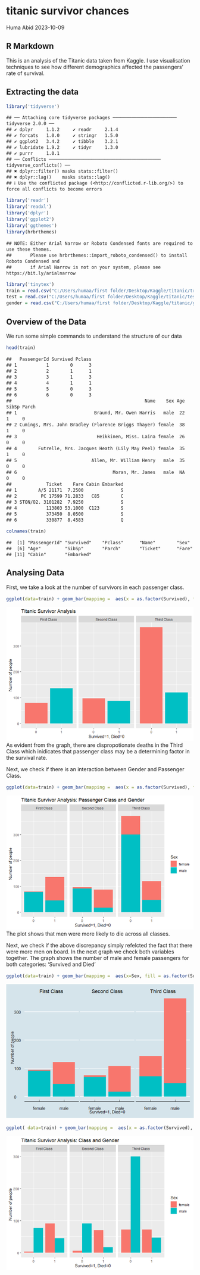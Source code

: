 titanic survivor chances
================
Huma Abid
2023-10-09

## R Markdown

This is an analysis of the Titanic data taken from Kaggle. I use
visualisation techniques to see how different demographics affected the
passengers’ rate of survival.

## Extracting the data

``` r
library('tidyverse')
```

    ## ── Attaching core tidyverse packages ──────────────────────── tidyverse 2.0.0 ──
    ## ✔ dplyr     1.1.2     ✔ readr     2.1.4
    ## ✔ forcats   1.0.0     ✔ stringr   1.5.0
    ## ✔ ggplot2   3.4.2     ✔ tibble    3.2.1
    ## ✔ lubridate 1.9.2     ✔ tidyr     1.3.0
    ## ✔ purrr     1.0.1     
    ## ── Conflicts ────────────────────────────────────────── tidyverse_conflicts() ──
    ## ✖ dplyr::filter() masks stats::filter()
    ## ✖ dplyr::lag()    masks stats::lag()
    ## ℹ Use the conflicted package (<http://conflicted.r-lib.org/>) to force all conflicts to become errors

``` r
library('readr')
library('readxl')
library('dplyr')
library('ggplot2')
library('ggthemes')
library(hrbrthemes)
```

    ## NOTE: Either Arial Narrow or Roboto Condensed fonts are required to use these themes.
    ##       Please use hrbrthemes::import_roboto_condensed() to install Roboto Condensed and
    ##       if Arial Narrow is not on your system, please see https://bit.ly/arialnarrow

``` r
library('tinytex')
train = read.csv("C:/Users/humaa/first folder/Desktop/Kaggle/titanic/train.csv")
test = read.csv("C:/Users/humaa/first folder/Desktop/Kaggle/titanic/test.csv")
gender = read.csv("C:/Users/humaa/first folder/Desktop/Kaggle/titanic/gender_submission.csv")
```

## Overview of the Data

We run some simple commands to understand the structure of our data

``` r
head(train)
```

    ##   PassengerId Survived Pclass
    ## 1           1        0      3
    ## 2           2        1      1
    ## 3           3        1      3
    ## 4           4        1      1
    ## 5           5        0      3
    ## 6           6        0      3
    ##                                                  Name    Sex Age SibSp Parch
    ## 1                             Braund, Mr. Owen Harris   male  22     1     0
    ## 2 Cumings, Mrs. John Bradley (Florence Briggs Thayer) female  38     1     0
    ## 3                              Heikkinen, Miss. Laina female  26     0     0
    ## 4        Futrelle, Mrs. Jacques Heath (Lily May Peel) female  35     1     0
    ## 5                            Allen, Mr. William Henry   male  35     0     0
    ## 6                                    Moran, Mr. James   male  NA     0     0
    ##             Ticket    Fare Cabin Embarked
    ## 1        A/5 21171  7.2500              S
    ## 2         PC 17599 71.2833   C85        C
    ## 3 STON/O2. 3101282  7.9250              S
    ## 4           113803 53.1000  C123        S
    ## 5           373450  8.0500              S
    ## 6           330877  8.4583              Q

``` r
colnames(train)
```

    ##  [1] "PassengerId" "Survived"    "Pclass"      "Name"        "Sex"        
    ##  [6] "Age"         "SibSp"       "Parch"       "Ticket"      "Fare"       
    ## [11] "Cabin"       "Embarked"

## Analysing Data

First, we take a look at the number of survivors in each passenger
class.

``` r
ggplot(data=train) + geom_bar(mapping =  aes(x = as.factor(Survived), fill = as.factor(Survived)), show.legend = F) + facet_wrap(vars(Pclass) , labeller = as_labeller(c('1'='First Class','2'='Second Class','3'='Third Class')) ) + labs(x='Survived=1, Died=0', y = 'Number of people') + ggtitle('Titanic Survivor Analysis')
```

![](titanic-survivor-chances_files/figure-gfm/one-1.png)<!-- --> As
evident from the graph, there are dispropotionate deaths in the Third
Class which inidicates that passenger class may be a determining factor
in the survival rate.

Next, we check if there is an interaction between Gender and Passenger
Class.

``` r
ggplot(data=train) + geom_bar(mapping =  aes(x = as.factor(Survived), fill = Sex )) + facet_wrap(vars(Pclass), labeller = as_labeller(c('1'='First Class','2'='Second Class','3'='Third Class')) ) + labs(x='Survived=1, Died=0', y = 'Number of people')  + ggtitle('Titanic Survivor Analysis: Passenger Class and Gender')
```

![](titanic-survivor-chances_files/figure-gfm/two-1.png)<!-- --> The
plot shows that men were more likely to die across all classes.

Next, we check if the above discrepancy simply refelcted the fact that
there were more men on board. In the next graph we check both variables
together. The graph shows the number of male and female passengers for
both categories: ‘Survived and Died’

``` r
ggplot(data=train) + geom_bar(mapping =  aes(x=Sex, fill = as.factor(Survived)), show.legend = F)+ facet_wrap(vars(Pclass), labeller = as_labeller(c('1'='First Class','2'='Second Class','3'='Third Class')) ) + labs(x='Survived=1, Died=0', y = 'Number of people') + theme_economist() + scale_color_economist(name = NULL)
```

![](titanic-survivor-chances_files/figure-gfm/three-1.png)<!-- -->

``` r
ggplot( data=train) + geom_bar(mapping =  aes(x = as.factor(Survived), fill = Sex ), position = 'dodge') + facet_wrap(vars(Pclass), labeller = as_labeller(c('1'='First Class','2'='Second Class','3'='Third Class')) ) + labs(x='Survived=1, Died=0', y = 'Number of people') + ggtitle('Titanic Survivor Analysis: Class and Gender') 
```

![](titanic-survivor-chances_files/figure-gfm/three-2.png)<!-- -->
